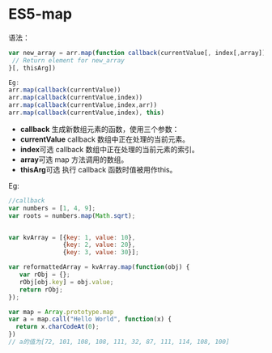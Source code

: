 # ES5-map

语法：
```js
var new_array = arr.map(function callback(currentValue[, index[,array]]) {
 // Return element for new_array 
}[, thisArg])

Eg:
arr.map(callback(currentValue))
arr.map(callback(currentValue,index))
arr.map(callback(currentValue,index,arr))
arr.map(callback(currentValue,index), this)
```

* **callback** 生成新数组元素的函数，使用三个参数：
* **currentValue** callback 数组中正在处理的当前元素。
* **index**可选 callback 数组中正在处理的当前元素的索引。
* **array**可选 map 方法调用的数组。
* **thisArg**可选 执行 callback 函数时值被用作this。

Eg:
```js
//callback
var numbers = [1, 4, 9];
var roots = numbers.map(Math.sqrt);


var kvArray = [{key: 1, value: 10}, 
               {key: 2, value: 20}, 
               {key: 3, value: 30}];

var reformattedArray = kvArray.map(function(obj) { 
   var rObj = {};
   rObj[obj.key] = obj.value;
   return rObj;
});

var map = Array.prototype.map
var a = map.call("Hello World", function(x) { 
  return x.charCodeAt(0); 
})
// a的值为[72, 101, 108, 108, 111, 32, 87, 111, 114, 108, 100]
```